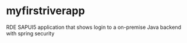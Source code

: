 myfirstriverapp
===============

RDE SAPUI5 application that shows login to a on-premise Java backend with spring security
